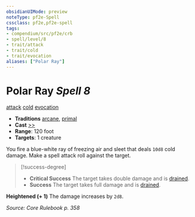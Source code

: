 ```yaml
---
obsidianUIMode: preview
noteType: pf2e-Spell
cssclass: pf2e,pf2e-spell
tags:
- compendium/src/pf2e/crb
- spell/level/8
- trait/attack
- trait/cold
- trait/evocation
aliases: ["Polar Ray"]
---
```

# Polar Ray *Spell 8*   
[attack](rules/traits/attack.md "Attack Combat Trait")  [cold](rules/traits/cold.md "Cold Energy & Element Trait")  [evocation](rules/traits/evocation.md "Evocation School Trait")  

- **Traditions** [arcane](rules/traits/arcane.md "Arcane Tradition Trait"), [primal](rules/traits/primal.md "Primal Tradition Trait")
- **Cast** [>>](rules/core-rulebook/chapter-9-playing-the-game.md#Actions "Two-Action") 
- **Range**: 120 foot
- **Targets**: 1 creature

You fire a blue-white ray of freezing air and sleet that deals `10d8` cold damage. Make a spell attack roll against the target.

> [!success-degree] 
> - **Critical Success** The target takes double damage and is [drained](rules/conditions.md#Drained).
> - **Success** The target takes full damage and is [drained](rules/conditions.md#Drained).

**Heightened (+ 1)** The damage increases by `2d8`.

*Source: Core Rulebook p. 358*